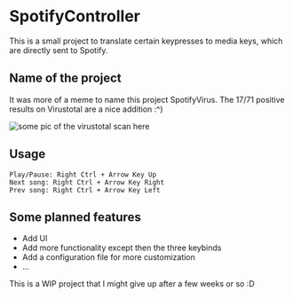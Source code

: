 # SpotifyController

This is a small project to translate certain keypresses to media keys, which are directly sent to Spotify.

## Name of the project
It was more of a meme to name this project SpotifyVirus. The 17/71 positive results on Virustotal are a nice addition :^)

![some pic of the virustotal scan here](https://cdn.discordapp.com/attachments/775489606191546400/793232360510324737/unknown.png)

## Usage
```
Play/Pause: Right Ctrl + Arrow Key Up
Next song: Right Ctrl + Arrow Key Right
Prev song: Right Ctrl + Arrow Key Left
```
## Some planned features

- Add UI 
- Add more functionality except then the three keybinds
- Add a configuration file for more customization
- ...

This is a WIP project that I might give up after a few weeks or so :D
